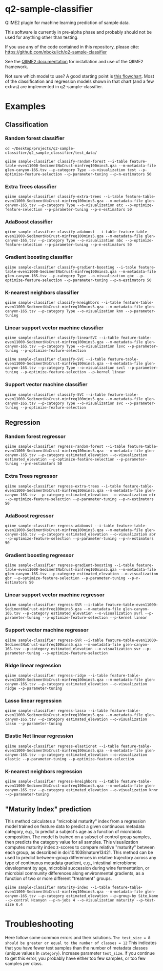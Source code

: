 # q2-sample-classifier
QIIME2 plugin for machine learning prediction of sample data.

This software is currently in pre-alpha phase and probably should not be used for anything other than testing.

If you use any of the code contained in this repository, please cite: https://github.com/nbokulich/q2-sample-classifier

See the [QIIME2 documentation](https://qiime2.org/) for installation and use of the QIIME2 framework.

Not sure which model to use? A good starting point is [this flowchart](http://scikit-learn.org/dev/tutorial/machine_learning_map/index.html). Most of the classification and regression models shown in that chart (and a few extras) are implemented in q2-sample-classifier.

# Examples
## Classification
### Random forest classifier
```
cd ~/Desktop/projects/q2-sample-classifier/q2_sample_classifier/test_data/

qiime sample-classifier classify-random-forest --i-table feature-table-even11000-SedimentNoCrust-minfreq100mins5.qza --m-metadata-file glen-canyon-16S.tsv --p-category Type --o-visualization test --p-optimize-feature-selection --p-parameter-tuning --p-n-estimators 50
```
### Extra Trees classifier
```
qiime sample-classifier classify-extra-trees --i-table feature-table-even11000-SedimentNoCrust-minfreq100mins5.qza --m-metadata-file glen-canyon-16S.tsv --p-category Type --o-visualization etc --p-optimize-feature-selection --p-parameter-tuning --p-n-estimators 50
```
### AdaBoost classifier
```
qiime sample-classifier classify-adaboost --i-table feature-table-even11000-SedimentNoCrust-minfreq100mins5.qza --m-metadata-file glen-canyon-16S.tsv --p-category Type --o-visualization abc --p-optimize-feature-selection --p-parameter-tuning --p-n-estimators 50
```
### Gradient boosting classifier
```
qiime sample-classifier classify-gradient-boosting --i-table feature-table-even11000-SedimentNoCrust-minfreq100mins5.qza --m-metadata-file glen-canyon-16S.tsv --p-category Type --o-visualization gbc --p-optimize-feature-selection --p-parameter-tuning --p-n-estimators 50
```
### K-nearest neighbors classifier
```
qiime sample-classifier classify-kneighbors --i-table feature-table-even11000-SedimentNoCrust-minfreq100mins5.qza --m-metadata-file glen-canyon-16S.tsv --p-category Type --o-visualization knn --p-parameter-tuning
```
### Linear support vector machine classifier
```
qiime sample-classifier classify-linearSVC --i-table feature-table-even11000-SedimentNoCrust-minfreq100mins5.qza --m-metadata-file glen-canyon-16S.tsv --p-category Type --o-visualization lsvc --p-parameter-tuning --p-optimize-feature-selection

qiime sample-classifier classify-SVC --i-table feature-table-even11000-SedimentNoCrust-minfreq100mins5.qza --m-metadata-file glen-canyon-16S.tsv --p-category Type --o-visualization svcl --p-parameter-tuning --p-optimize-feature-selection --p-kernel linear
```
### Support vector machine classifier
```
qiime sample-classifier classify-SVC --i-table feature-table-even11000-SedimentNoCrust-minfreq100mins5.qza --m-metadata-file glen-canyon-16S.tsv --p-category Type --o-visualization svc --p-parameter-tuning --p-optimize-feature-selection
```

## Regression
### Random forest regressor
```
qiime sample-classifier regress-random-forest --i-table feature-table-even11000-SedimentNoCrust-minfreq100mins5.qza --m-metadata-file glen-canyon-16S.tsv --p-category estimated_elevation --o-visualization estimated_elevation --p-optimize-feature-selection --p-parameter-tuning --p-n-estimators 50
```
### Extra Trees regressor
```
qiime sample-classifier regress-extra-trees --i-table feature-table-even11000-SedimentNoCrust-minfreq100mins5.qza --m-metadata-file glen-canyon-16S.tsv --p-category estimated_elevation --o-visualization etr --p-optimize-feature-selection --p-parameter-tuning --p-n-estimators 50
```
### AdaBoost regressor
```
qiime sample-classifier regress-adaboost --i-table feature-table-even11000-SedimentNoCrust-minfreq100mins5.qza --m-metadata-file glen-canyon-16S.tsv --p-category estimated_elevation --o-visualization abr --p-optimize-feature-selection --p-parameter-tuning --p-n-estimators 50
```
### Gradient boosting regressor
```
qiime sample-classifier regress-gradient-boosting --i-table feature-table-even11000-SedimentNoCrust-minfreq100mins5.qza --m-metadata-file glen-canyon-16S.tsv --p-category estimated_elevation --o-visualization gbr --p-optimize-feature-selection --p-parameter-tuning --p-n-estimators 50
```
### Linear support vector machine regressor
```
qiime sample-classifier regress-SVR --i-table feature-table-even11000-SedimentNoCrust-minfreq100mins5.qza --m-metadata-file glen-canyon-16S.tsv --p-category estimated_elevation --o-visualization svrl --p-parameter-tuning --p-optimize-feature-selection --p-kernel linear
```
### Support vector machine regressor
```
qiime sample-classifier regress-SVR --i-table feature-table-even11000-SedimentNoCrust-minfreq100mins5.qza --m-metadata-file glen-canyon-16S.tsv --p-category estimated_elevation --o-visualization svr --p-parameter-tuning --p-optimize-feature-selection
```
### Ridge linear regression
```
qiime sample-classifier regress-ridge --i-table feature-table-even11000-SedimentNoCrust-minfreq100mins5.qza --m-metadata-file glen-canyon-16S.tsv --p-category estimated_elevation --o-visualization ridge --p-parameter-tuning
```
### Lasso linear regression
```
qiime sample-classifier regress-lasso --i-table feature-table-even11000-SedimentNoCrust-minfreq100mins5.qza --m-metadata-file glen-canyon-16S.tsv --p-category estimated_elevation --o-visualization lasso --p-parameter-tuning
```
### Elastic Net linear regression
```
qiime sample-classifier regress-elasticnet --i-table feature-table-even11000-SedimentNoCrust-minfreq100mins5.qza --m-metadata-file glen-canyon-16S.tsv --p-category estimated_elevation --o-visualization elastic --p-parameter-tuning --p-optimize-feature-selection
```
### K-nearest neighbors regression
```
qiime sample-classifier regress-kneighbors --i-table feature-table-even11000-SedimentNoCrust-minfreq100mins5.qza --m-metadata-file glen-canyon-16S.tsv --p-category estimated_elevation --o-visualization knnr --p-parameter-tuning
```

## "Maturity Index" prediction

This method calculates a "microbial maturity" index from a regression model trained on feature data to predict a given continuous metadata category, e.g., to predict a subject's age as a function of microbiota composition. The model is trained on a subset of control group samples, then predicts the category value for all samples. This visualization computes maturity index z-scores to compare relative "maturity" between each group, as described in doi:10.1038/nature13421. This method can be used to predict between-group differences in relative trajectory across any type of continuous metadata gradient, e.g., intestinal microbiome development by age, microbial succession during wine fermentation, or microbial community differences along environmental gradients, as a function of two or more different "treatment" groups.

```
qiime sample-classifier maturity-index --i-table feature-table-even11000-SedimentNoCrust-minfreq100mins5.qza --m-metadata-file glen-canyon-16S.tsv --p-category estimated_elevation --p-group-by Site_Name --p-control Hcanyon --p-n-jobs 4 --o-visualization maturity --p-test-size 0.4
```

# Troubleshooting
Here follow some common errors and their solutions.
```The test_size = 8 should be greater or equal to the number of classes = 12```
This indicates that you have fewer test samples than the number of metadata classes (unique values in `category`). Increase parameter `test_size`. If you continue to get this error, you probably have either too few samples, or too few samples per class.
